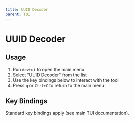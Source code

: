 ```yaml
---
title: UUID Decoder
parent: TUI
---
```


# UUID Decoder

## Usage

1. Run `devtui` to open the main menu
2. Select "UUID Decoder" from the list
3. Use the key bindings below to interact with the tool
4. Press `q` or `Ctrl+C` to return to the main menu

## Key Bindings

Standard key bindings apply (see main TUI documentation).



